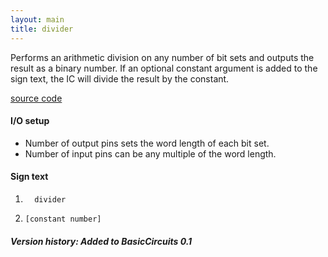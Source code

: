 ```yaml
---
layout: main
title: divider
---
```


Performs an arithmetic division on any number of bit sets and outputs the result as a binary number.
If an optional constant argument is added to the sign text, the IC will divide the result by the constant.

[source code](https://github.com/eisental/BasicCircuits/blob/master/src/main/java/org/tal/basiccircuits/divider.java)

#### I/O setup 
* Number of output pins sets the word length of each bit set.  
* Number of input pins can be any multiple of the word length.

#### Sign text
1. `   divider   `

2. ` [constant number]  `

##### Version history: Added to BasicCircuits 0.1